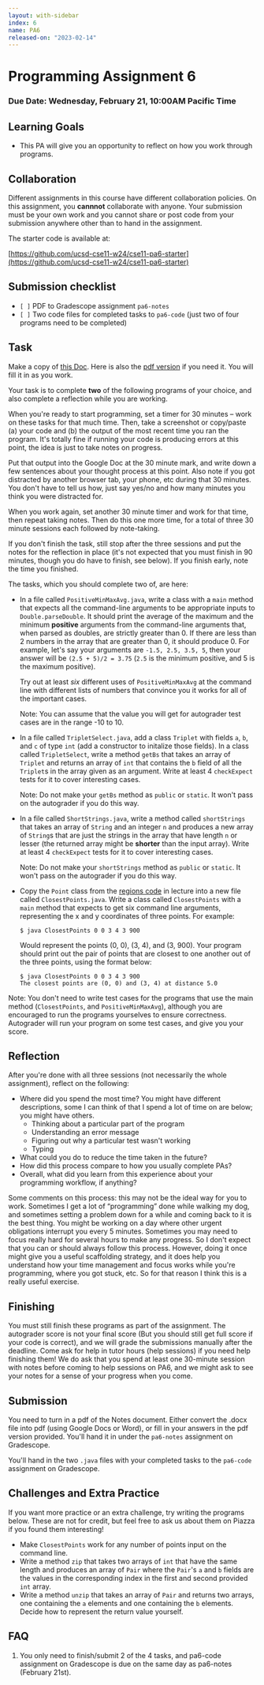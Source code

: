 ```yaml
---
layout: with-sidebar
index: 6
name: PA6
released-on: "2023-02-14"
---
```


# Programming Assignment 6

### Due Date: Wednesday, February 21, 10:00AM Pacific Time

## Learning Goals 
- This PA will give you an opportunity to reflect on how you work through
programs.

## Collaboration
Different assignments in this course have different collaboration policies.
On this assignment, you **cannnot** collaborate with anyone. Your submission
must be your own work and you cannot share or post code from your submission
anywhere other than to hand in the assignment.

The starter code is available at:

[https://github.com/ucsd-cse11-w24/cse11-pa6-starter](https://github.com/ucsd-cse11-w24/cse11-pa6-starter)

## Submission checklist
  - `[ ]` PDF to Gradescope assignment `pa6-notes`
  - `[ ]` Two code files for completed tasks to `pa6-code` (just two of four programs need to be completed)

## Task

Make a copy of [this Doc](https://github.com/ucsd-cse11-w23/cse11-pa6-starter/blob/main/PA6%20Template.docx).
Here is also the [pdf version](https://github.com/ucsd-cse11-w23/cse11-pa6-starter/blob/main/PA6%20Template.pdf) if you need it. 
You will fill it in as you work.

Your task is to complete **two** of the following programs of your choice,
and also complete a reflection while you are working.

When you're ready to start programming, set a timer for 30 minutes – work on
these tasks for that much time. Then, take a screenshot or copy/paste (a)
your code and (b) the output of the most recent time you ran the program.
It's totally fine if running your code is producing errors at this point, the
idea is just to take notes on progress.

Put that output into the Google Doc at the 30 minute mark, and write down a
few sentences about your thought process at this point. Also note if you got
distracted by another browser tab, your phone, etc during that 30 minutes.
You don't have to tell us how, just say yes/no and how many minutes you think
you were distracted for.

When you work again, set another 30 minute timer and work for that time, then
repeat taking notes. Then do this one more time, for a total of three 30 minute
sessions each followed by note-taking.

If you don't finish the task, still stop after the three sessions and put the
notes for the reflection in place (it's not expected that you must finish in
90 minutes, though you do have to finish, see below). If you finish early,
note the time you finished.

The tasks, which you should complete two of, are here:

- In a file called `PositiveMinMaxAvg.java`, write a class with a `main`
method that expects all the command-line arguments to be appropriate inputs
to `Double.parseDouble`. It should print the average of the maximum and the minimum **positive** arguments from the
command-line arguments that, when parsed as doubles, are strictly greater
than 0. If there are less than 2 numbers in the array that are greater than 0, it
should produce 0. For example, let's say your arguments are `-1.5, 2.5, 3.5, 5`,
then your answer will be `(2.5 + 5)/2 = 3.75` (`2.5` is the minimum positive, and 5 is the maximum positive).

  Try out at least _six_ different uses of `PositiveMinMaxAvg` at the command
  line with different lists of numbers that convince you it works for all of
  the important cases.

  Note: You can assume that the value you will get for autograder test cases are in the range -10 to 10. 

- In a file called `TripletSelect.java`, add a class `Triplet` with fields `a`,
`b`, and `c` of type `int` (add a constructor to initalize those fields). In a class
called `TripletSelect`, write a method `getBs` that takes an array of `Triplet` and
returns an array of `int` that contains the `b` field of all the `Triplet`s in
the array given as an argument. Write at least 4 `checkExpect` tests for it
to cover interesting cases.

  Note: Do not make your `getBs` method as `public` or `static`. It won't pass on the autograder if you do this way. 

- In a file called `ShortStrings.java`, write a method called `shortStrings`
that takes an array of `String` and an integer `n` and produces a new array
of `String`s that are just the strings in the array that have length `n` or
lesser (the returned array might be **shorter** than the input array). Write
at least 4 `checkExpect` tests for it to cover interesting cases.

  Note: Do not make your `shortStrings` method as `public` or `static`. It won't pass on the autograder if you do this way. 

- Copy the `Point` class from the [regions
code](https://github.com/ucsd-cse11-w23/cse11-pa6-starter/blob/main/ExamplesRegion.java) in lecture into
a new file called `ClosestPoints.java`. Write a class called `ClosestPoints`
with a `main` method that expects to get six command line arguments,
representing the x and y coordinates of three points. For example:

    ```
    $ java ClosestPoints 0 0 3 4 3 900
    ```

    Would represent the points (0, 0), (3, 4), and (3, 900). Your program
    should print out the pair of points that are closest to one another out
    of the three points, using the format below:

    ```
    $ java ClosestPoints 0 0 3 4 3 900
    The closest points are (0, 0) and (3, 4) at distance 5.0
    ```

Note: You don't need to write test cases for the programs that use the main method (`ClosestPoints`, and `PositiveMinMaxAvg`), although you are encouraged to run the programs yourselves to ensure correctness. Autograder will run your program on some test cases, and give you your score. 

## Reflection

After you're done with all three sessions (not necessarily the whole
assignment), reflect on the following:

- Where did you spend the most time? You might have different descriptions,
some I can think of that I spend a lot of time on are below; you might have
others.
  - Thinking about a particular part of the program
  - Understanding an error message
  - Figuring out why a particular test wasn't working
  - Typing
- What could you do to reduce the time taken in the future?
- How did this process compare to how you usually complete PAs?
- Overall, what did you learn from this experience about your programming
workflow, if anything?

Some comments on this process: this may not be the ideal way for you to work.
Sometimes I get a lot of “programming” done while walking my dog, and
sometimes setting a problem down for a while and coming back to it is the
best thing. You might be working on a day where other urgent obligations
interrupt you every 5 minutes. Sometimes you may need to focus really hard
for several hours to make any progress. So I don't expect that you can or
should always follow this process. However, doing it once might give you a
useful scaffolding strategy, and it does help you understand how your time
management and focus works while you're programming, where you got stuck,
etc. So for that reason I think this is a really useful exercise.

## Finishing

You must still finish these programs as part of the assignment. The autograder score is not your final score (But you should still get full score if your code is correct), and we will grade the submissions
manually after the deadline. Come ask for help in tutor hours (help sessions) 
if you need help finishing them! We do ask that you spend at least one 
30-minute session with notes before coming to help sessions on PA6, and we 
might ask to see your notes for a sense of your progress when you come.

## Submission

You need to turn in a pdf of the Notes document. Either convert the .docx file into pdf (using Google Docs or Word), or fill in your answers in the pdf version provided.
You'll hand it in under the `pa6-notes` assignment on Gradescope.

You'll hand in the two `.java` files with your completed tasks to the
`pa6-code` assignment on Gradescope.

## Challenges and Extra Practice

If you want more practice or an extra challenge, try writing the programs
below. These are not for credit, but feel free to ask us about them on
Piazza if you found them interesting!

- Make `ClosestPoints` work for any number of points input on the command
line.
- Write a method `zip` that takes two arrays of `int` that have the same
length and produces an array of `Pair` where the `Pair`'s `a` and `b` fields
are the values in the corresponding index in the first and second provided
`int` array.
- Write a method `unzip` that takes an array of `Pair` and returns two
arrays, one containing the `a` elements and one containing the `b` elements.
Decide how to represent the return value yourself.

## FAQ
1. You only need to finish/submit 2 of the 4 tasks, and pa6-code assignment on Gradescope is due on the same day as pa6-notes (February 21st).

